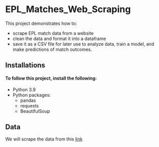 # EPL_Matches_Web_Scraping


This project demonstrates how to:
 - scrape EPL match data from a website
 - clean the data and format it into a dataframe
 - save it as a CSV file for later use to analyze data, train a model, and make predictions of match outcomes.  
 
 ## Installations 
 #### To follow this project, install the following:
 
 - Python 3.9
 - Python packages:
   - pandas
   - requests
   - BeautifulSoup

## Data

We will scrape the data from this [link](https://fbref.com/en/comps/9/2021-2022/2021-2022-Premier-League-Stats)
